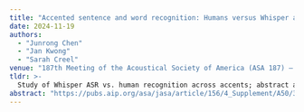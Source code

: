 ```yaml
---
title: "Accented sentence and word recognition: Humans versus Whisper automatic speech recognition"
date: 2024-11-19
authors:
  - "Junrong Chen"
  - "Jan Kwong"
  - "Sarah Creel"
venue: "187th Meeting of the Acoustical Society of America (ASA 187) — Student Oral • Virtual"
tldr: >-
  Study of Whisper ASR vs. human recognition across accents; abstract accepted. Presented as student oral; poster at GenAI Summit UCSD (Feb 2025).
abstract: "https://pubs.aip.org/asa/jasa/article/156/4_Supplement/A50/3331269/Accented-sentence-and-word-recognition-Humans"
---
```

